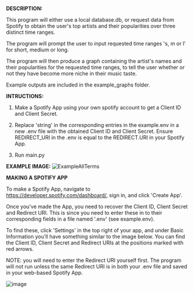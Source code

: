 **DESCRIPTION:**

This program will either use a local database.db, or request data from Spotify to obtain the user's top artists and their popularities over three distinct time ranges.

The program will prompt the user to input requested time ranges 's, m or l' for short, medium or long. 

The program will then produce a graph containing the artist's names and their popularities for the requested time ranges, to tell the user whether or not they have become more niche in their music taste.

Example outputs are included in the example_graphs folder.




**INTRUCTIONS:**

1) Make a Spotify App using your own spotify account to get a Client ID and Client Secret.

2) Replace 'string' in the corresponding entries in the example.env in a new .env file with the obtained Client ID and Client Secret. Ensure REDIRECT_URI in the .env is equal to the REDIRECT.URI in your Spotify App.
  
3) Run main.py




**EXAMPLE IMAGE:**
![ExampleAllTerms](https://github.com/jngoodman/SpotifyNiche/assets/140734696/ecc3a0a4-74eb-4602-a5b0-7fad9b8d6afd)




**MAKING A SPOTIFY APP**

To make a Spotify App, navigate to https://developer.spotify.com/dashboard/, sign in, and click 'Create App'.

Once you've made the App, you need to recover the Client ID, Client Secret and Redirect URI. This is since you need to enter these in to their corresponding fields in a file named '.env' (see example.env). 

To find these, click 'Settings' in the top right of your app, and under Basic Information you'll have something similar to the image below. You can find the Client ID, Client Secret and Redirect URIs at the positions marked with red arrows.

NOTE: you will need to enter the Redirect URI yourself first. The program will not run unless the same Redirect URI is in both your .env file and saved in your web-based Spotify App.

![image](https://github.com/jngoodman/SpotifyNiche/assets/140734696/0c9bc23b-0cf9-4661-99c0-9df3990358cd)
